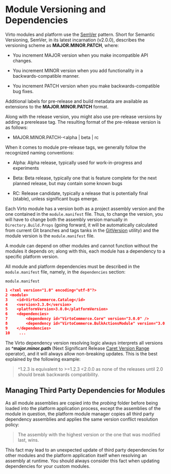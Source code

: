 ﻿# Module Versioning and Dependencies

Virto modules and platform use the [SemVer](https://semver.org/ "https://semver.org/") pattern. Short for Semantic Versioning, SemVer, in its latest incarnation (v2.0.0), describes the versioning scheme as **MAJOR.MINOR.PATCH**, where:

-  You increment MAJOR version when you make incompatible API changes.
    
-  You increment MINOR version when you add functionality in a backwards-compatible manner.
    
-  You increment PATCH version when you make backwards-compatible bug fixes.

Additional labels for pre-release and build metadata are available as extensions to the **MAJOR.MINOR.PATCH** format.

Along with the release version, you might also use pre-release versions by adding a prerelease tag. The resulting format of the pre-release version is as follows:

-   MAJOR.MINOR.PATCH-<alpha | beta | rc    

When it comes to module pre-release tags, we generally follow the recognized naming conventions:

- Alpha: Alpha release, typically used for work-in-progress and experiments
    
-  Beta: Beta release, typically one that is feature complete for the next planned release, but may contain some known bugs
    
-  RC: Release candidate, typically a release that is potentially final (stable), unless significant bugs emerge.

Each Virto module has a version both as a project assembly version and the one contained in the `module.manifest` file. Thus, to change the version, you will have to change both the assembly version manually in `Directory.Build.Props` (going forward, it will be automatically calculated from current Git branches and tags tanks in the [GitVersion](https://gitversion.readthedocs.io/en/latest/) utility) and the module version is the `module.manifest` file.

A module can depend on other modules and cannot function without the modules it depends on; along with this, each module has a dependency to a specific platform version.

All module and platform dependencies must be described in the `module.manifest` file, namely, in the `dependencies` section:

`module.manifest`

```json
1 <?xml version="1.0" encoding="utf-8"?>
2 <module>
3    <id>VirtoCommerce.Catalog</id>
4    <version>3.3.0</version>
5    <platformVersion>3.0.0</platformVersion>
6    <dependencies>
7        <dependency id="VirtoCommerce.Core" version="3.0.0" />
8        <dependency id="VirtoCommerce.BulkActionsModule" version="3.0.0" />
9    </dependencies>
10    ...
```

The Virto dependency version resolving logic always interprets all versions as **^major.minor.path** (Next Significant Release [Caret Version Range](https://getcomposer.org/doc/articles/versions.md) operator), and it will always allow non-breaking updates. This is the best explained by the following example:

> ^1.2.3 is equivalent to >=1.2.3 <2.0.0 as none of the releases until 2.0 should break backwards compatibility.

## Managing Third Party Dependencies for Modules

As all module assemblies are copied into the *probing* folder before being loaded into the platform application process, except the assemblies of the module in question, the platform module manager copies all third party dependency assemblies and applies the same version conflict resolution policy:

> The assembly with the highest version or the one that was modified last, wins.

This fact may lead to an unexpected update of third party dependencies for other modules and the platform application itself when resolving an assembly at runtime. You should always consider this fact when updating dependencies for your custom modules.
